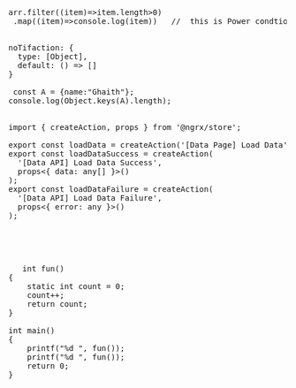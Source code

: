  
<pre>

arr.filter((item)=>item.length>0)
 .map((item)=>console.log(item))   //  this is Power condtion for  check data   🎉🎉🎉

 
noTifaction: { 
  type: [Object], 
  default: () => []
}

 const A = {name:"Ghaith"};
console.log(Object.keys(A).length); 

 
import { createAction, props } from '@ngrx/store';

export const loadData = createAction('[Data Page] Load Data');
export const loadDataSuccess = createAction(
  '[Data API] Load Data Success',
  props<{ data: any[] }>()
);
export const loadDataFailure = createAction(
  '[Data API] Load Data Failure',
  props<{ error: any }>()
);





   int fun()
{
    static int count = 0;
    count++;
    return count;
}

int main()
{
    printf("%d ", fun());
    printf("%d ", fun());
    return 0;
}


   
</pre>
